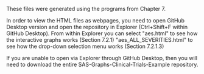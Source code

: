 These files were generated using the programs from Chapter 7.

In order to view the HTML files as webpages, you need to open GitHub Desktop version and open the repository in Explorer (Ctrl+Shift+F within GitHub Desktop). From within Explorer you can select 
		"aes.html" to see how the interactive graphs works (Section 7.2.1)
		"aes_ALL_SEVERITIES.html" to see how the drop-down selection menu works (Section 7.2.1.3)
		
If you are unable to open via Explorer through GitHub Desktop, then you will need to download the entire SAS-Graphs-Clinical-Trials-Example repository.
